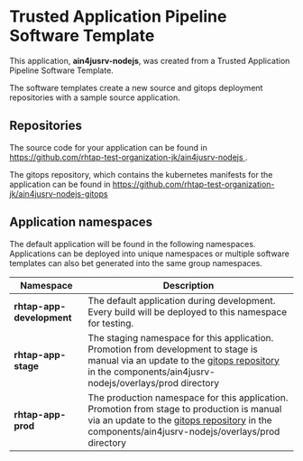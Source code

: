 # Trusted Application Pipeline Software Template

This application, **ain4jusrv-nodejs**, was created from a Trusted Application Pipeline Software Template.

The software templates create a new source and gitops deployment repositories with a sample source application. 

## Repositories

The source code for your application can be found in [https://github.com/rhtap-test-organization-jk/ain4jusrv-nodejs ](https://github.com/rhtap-test-organization-jk/ain4jusrv-nodejs ).
 
The gitops repository, which contains the kubernetes manifests for the application can be found in 
[https://github.com/rhtap-test-organization-jk/ain4jusrv-nodejs-gitops ](https://github.com/rhtap-test-organization-jk/ain4jusrv-nodejs-gitops ) 

## Application namespaces 

The default application will be found in the following namespaces. Applications can be deployed into unique namespaces or multiple software templates can also bet generated into the same group namespaces.  

|  Namespace   |  Description   |  
| -------- | -------- |   
| **rhtap-app-development** | The default application during development. Every build will be deployed to this namespace for testing. | 
| **rhtap-app-stage** | The staging namespace for this application. Promotion from development to stage is manual via an update to the [gitops repository](https://github.com/rhtap-test-organization-jk/ain4jusrv-nodejs-gitops ) in the components/ain4jusrv-nodejs/overlays/prod directory |  
| **rhtap-app-prod** | The production namespace for this application. Promotion from stage to production is manual via an update to the [gitops repository](https://github.com/rhtap-test-organization-jk/ain4jusrv-nodejs-gitops ) in the components/ain4jusrv-nodejs/overlays/prod directory | 